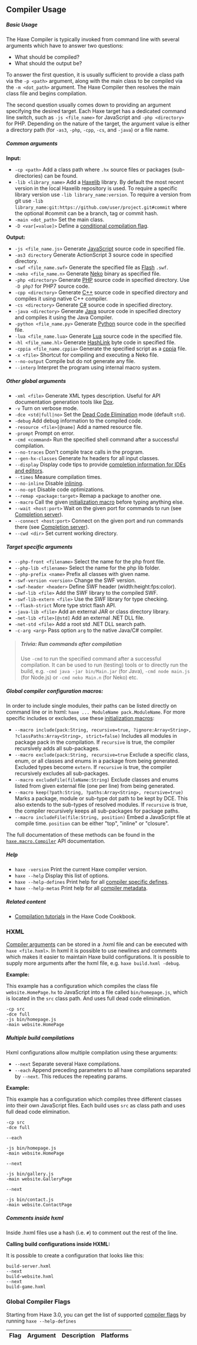 <!--label:compiler-usage-->
## Compiler Usage

##### Basic Usage

The Haxe Compiler is typically invoked from command line with several arguments which have to answer two questions:

* What should be compiled?
* What should the output be?

To answer the first question, it is usually sufficient to provide a class path via the `-p <path>` argument, along with the main class to be compiled via the `-m <dot_path>` argument. The Haxe Compiler then resolves the main class file and begins compilation.

The second question usually comes down to providing an argument specifying the desired target. Each Haxe target has a dedicated command line switch, such as `-js <file_name>` for JavaScript and `-php <directory>` for PHP. Depending on the nature of the target, the argument value is either a directory path (for `-as3`, `-php`, `-cpp`, `-cs`, and `-java`) or a file name.

##### Common arguments

**Input:**

* `-cp <path>` Add a class path where `.hx` source files or packages (sub-directories) can be found.
* `-lib <library_name>` Add a [Haxelib](haxelib) library. By default the most recent version in the local Haxelib repository is used. To require a specific library version use `-lib library_name:version`. To require a version from git use `-lib library_name:git:https://github.com/user/project.git#commit` where the optional #commit can be a branch, tag or commit hash.
* `-main <dot_path>` Set the main class.
* `-D <var[=value]>` Define a [conditional compilation flag](lf-condition-compilation).

**Output:**

* `-js <file_name.js>` Generate [JavaScript](target-javascript) source code in specified file.
* `-as3 directory` Generate ActionScript 3 source code in specified directory.
* `-swf <file_name.swf>` Generate the specified file as [Flash](target-flash) `.swf`.
* `-neko <file_name.n>` Generate [Neko](target-neko) binary as specified file.
* `-php <directory>` Generate [PHP](target-php) source code in specified directory. Use `-D php7` for PHP7 source code.
* `-cpp <directory>` Generate [C++](target-cpp) source code in specified directory and compiles it using native C++ compiler.
* `-cs <directory>` Generate [C#](target-cs) source code in specified directory.
* `-java <directory>` Generate [Java](target-java) source code in specified directory and compiles it using the Java Compiler.
* `-python <file_name.py>` Generate [Python](target-python) source code in the specified file.
* `-lua <file_name.lua>` Generate [Lua](target-python) source code in the specified file.
* `-hl <file_name.hl>` Generate [HashLink](target-hl) byte code in specified file.
* `-cppia <file_name.cppia>` Generate the specified script as a [cppia](target-cppia) file.
* `-x <file>` Shortcut for compiling and executing a Neko file.
* `--no-output` Compile but do not generate any file.
* `--interp` Interpret the program using internal macro system.

##### Other global arguments

* `-xml <file>` Generate XML types description. Useful for API documentation generation tools like [Dox](https://github.com/HaxeFoundation/dox).
* `-v` Turn on verbose mode.
* <code>-dce &lt;std&#124;full&#124;no&gt;</code> Set the [Dead Code Elimination](cr-dce) mode (default `std`).
* `-debug` Add debug information to the compiled code.
* `-resource <file>[@name]` Add a named resource file.
* `-prompt` Prompt on error.
* `-cmd <command>` Run the specified shell command after a successful compilation.
* `--no-traces` Don't compile trace calls in the program.
* `--gen-hx-classes` Generate hx headers for all input classes.
* `--display` Display code tips to provide [completion information for IDEs and editors](cr-completion-overview). 
* `--times` Measure compilation times.
* `--no-inline` Disable [inlining](class-field-inline).
* `--no-opt` Disable code optimizations.
* `--remap <package:target>` Remap a package to another one.
* `--macro` Call the given [initialization macro](macro-initialization) before typing anything else.
* `--wait <host:port>` Wait on the given port for commands to run (see [Completion server](cr-completion-server)).
* `--connect <host:port>` Connect on the given port and run commands there (see [Completion server](cr-completion-server)).
* `--cwd <dir>` Set current working directory.

##### Target specific arguments

* `--php-front <filename>` Select the name for the php front file.
* `--php-lib <filename>` Select the name for the php lib folder.
* `--php-prefix <name>` Prefix all classes with given name.
* `-swf-version <version>` Change the SWF version.
* `-swf-header <header>` Define SWF header (width:height:fps:color).
* `-swf-lib <file>` Add the SWF library to the compiled SWF.
* `-swf-lib-extern <file>` Use the SWF library for type checking.
* `--flash-strict` More type strict flash API.
* `-java-lib <file>` Add an external JAR or class directory library.
* `-net-lib <file>[@std]` Add an external .NET DLL file.
* `-net-std <file>` Add a root std .NET DLL search path.
* `-c-arg <arg>` Pass option `arg` to the native Java/C# compiler.

> ##### Trivia: Run commands after compilation
>
> Use `-cmd` to run the specified command after a successful compilation. It can be used to run (testing) tools or to directly run the build, e.g. `-cmd java -jar bin/Main.jar` (for Java), `-cmd node main.js` (for Node.js) or `-cmd neko Main.n` (for Neko) etc.

##### Global compiler configuration macros: 

In order to include single modules, their paths can be listed directly on command line or in hxml: `haxe ... ModuleName pack.ModuleName`. For more specific includes or excludes, use these [initialization macros](macro-initialization):

* `--macro include(pack:String, recursive=true, ?ignore:Array<String>, ?classPaths:Array<String>, strict=false)` Includes all modules in package pack in the compilation. If `recursive` is true, the compiler recursively adds all sub-packages.
* `--macro exclude(pack:String, recursive=true` Exclude a specific class, enum, or all classes and enums in a package from being generated. Excluded types become `extern`. If `recursive` is true, the compiler recursively excludes all sub-packages.
* `--macro excludeFile(fileName:String)` Exclude classes and enums listed from given external file (one per line) from being generated.
* `--macro keep(?path:String, ?paths:Array<String>, recursive=true)` Marks a package, module or sub-type dot path to be kept by DCE. This also extends to the sub-types of resolved modules. If `recursive` is true, the compiler recursively keeps all sub-packages for package paths.
* `--macro includeFile(file:String, position)` Embed a JavaScript file at compile time. `position` can be either "top", "inline" or "closure".

The full documentation of these methods can be found in the [`haxe.macro.Compiler`](http://api.haxe.org/haxe/macro/Compiler.html) API documentation.

##### Help

* `haxe -version` Print the current Haxe compiler version.
* `haxe --help` Display this list of options.
* `haxe --help-defines` Print help for all [compiler specific defines](compiler-usage-flags).
* `haxe --help-metas` Print help for all [compiler metadata](lf-condition-compilation).

##### Related content

* [Compilation tutorials](http://code.haxe.org/category/compilation/) in the Haxe Code Cookbook.

<!--label:compiler-usage-hxml-->
### HXML

[Compiler arguments](compiler-usage) can be stored in a .hxml file and can be executed with `haxe <file.hxml>`.
In hxml it is possible to use newlines and comments which makes it easier to maintain Haxe build configurations.
It is possible to supply more arguments after the hxml file, e.g. `haxe build.hxml -debug`.

**Example:**

This example has a configuration which compiles the class file `website.HomePage.hx` to JavaScript into a file called `bin/homepage.js`, which is located in the `src` class path. And uses full dead code elimination.

```hxml
-cp src
-dce full
-js bin/homepage.js
-main website.HomePage
```

##### Multiple build compilations

Hxml configurations allow multiple compilation using these arguments:

* `--next` Separate several Haxe compilations.
* `--each` Append preceding parameters to all haxe compilations separated by `--next`. This reduces the repeating params.

**Example:**

This example has a configuration which compiles three different classes into their own JavaScript files. Each build uses `src` as class path and uses full dead code elimination.

```hxml
-cp src
-dce full

--each

-js bin/homepage.js
-main website.HomePage

--next  

-js bin/gallery.js
-main website.GalleryPage

--next  

-js bin/contact.js
-main website.ContactPage
```

##### Comments inside hxml

Inside .hxml files use a hash (i.e. `#`) to comment out the rest of the line. 

**Calling build configurations inside HXML:**

It is possible to create a configuration that looks like this:

```hxml
build-server.hxml  
--next  
build-website.hxml  
--next  
build-game.hxml
```



<!--label:compiler-usage-flags-->
### Global Compiler Flags

Starting from Haxe 3.0, you can get the list of supported [compiler flags](lf-condition-compilation) by running `haxe --help-defines`

Flag | Argument | Description | Platforms 
 --- | --- | --- | ---
<!--include:generated/defines.md-->


